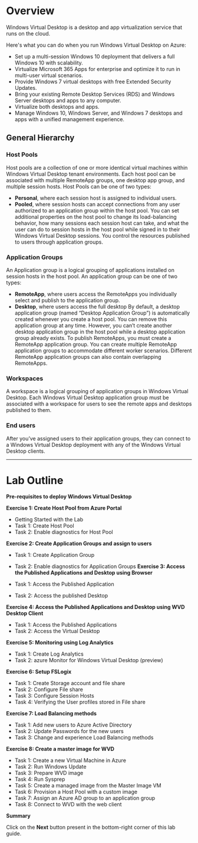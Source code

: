# **Overview** 
   
Windows Virtual Desktop is a desktop and app virtualization service that runs on the cloud.

Here's what you can do when you run Windows Virtual Desktop on Azure:

   - Set up a multi-session Windows 10 deployment that delivers a full Windows 10 with scalability.
   - Virtualize Microsoft 365 Apps for enterprise and optimize it to run in multi-user virtual scenarios.
   - Provide Windows 7 virtual desktops with free Extended Security Updates.
   - Bring your existing Remote Desktop Services (RDS) and Windows Server desktops and apps to any computer.
   - Virtualize both desktops and apps.
   - Manage Windows 10, Windows Server, and Windows 7 desktops and apps with a unified management experience.

## **General Hierarchy**

### **Host Pools**

Host pools are a collection of one or more identical virtual machines within Windows Virtual Desktop tenant environments. Each host pool can be associated with multiple RemoteApp groups, one desktop app group, and multiple session hosts. Host Pools can be one of two types: 

   - **Personal**, where each session host is assigned to individual users. 
   - **Pooled**, where session hosts can accept connections from any user authorized to an application group within the host pool. You can set additional properties on the host pool to change its load-balancing behavior, how many sessions each session host can take, and what the user can do to session hosts in the host pool while signed in to their Windows Virtual Desktop sessions. You control the resources published to users through application groups. 


### **Application Groups**

An Application group is a logical grouping of applications installed on session hosts in the host pool. An application group can be one of two types: 

   - **RemoteApp**, where users access the RemoteApps you individually select and publish to the application group. 
   - **Desktop**, where users access the full desktop By default, a desktop application group (named “Desktop Application Group”) is automatically created whenever you create a host pool. You can remove this application group at any time. However, you can’t create another desktop application group in the host pool while a desktop application group already exists. To publish RemoteApps, you must create a RemoteApp application group. You can create multiple RemoteApp application groups to accommodate different worker scenarios. Different RemoteApp application groups can also contain overlapping RemoteApps. 


### **Workspaces** 

A workspace is a logical grouping of application groups in Windows Virtual Desktop. Each Windows Virtual Desktop application group must be associated with a workspace for users to see the remote apps and desktops published to them. 

### **End users**

After you’ve assigned users to their application groups, they can connect to a Windows Virtual Desktop deployment with any of the Windows Virtual Desktop clients. 

________________________


# Lab Outline

**Pre-requisites to deploy Windows Virtual Desktop**

**Exercise 1: Create Host Pool from Azure Portal**

- Getting Started with the Lab
- Task 1: Create Host Pool
- Task 2: Enable diagnostics for Host Pool    

**Exercise 2: Create Application Groups and assign to users**

- Task 1: Create Application Group
- Task 2: Enable diagnostics for Application Groups
**Exercise 3: Access the Published Applications and Desktop using Browser**

- Task 1: Access the Published Application
- Task 2: Access the published Desktop
    
**Exercise 4: Access the Published Applications and Desktop using WVD Desktop Client**
    
- Task 1: Access the Published Applications
- Task 2: Access the Virtual Desktop
    

**Exercise 5: Monitoring using Log Analytics**
    
- Task 1: Create Log Analytics
- Task 2: azure Monitor for Windows Virtual Desktop (preview)

**Exercise 6: Setup FSLogix**

- Task 1: Create Storage account and file share
- Task 2: Configure File share
- Task 3: Configure Session Hosts
- Task 4: Verifying the User profiles stored in File share
    
**Exercise 7: Load Balancing methods**
    
- Task 1: Add new users to Azure Active Directory
- Task 2: Update Passwords for the new users
- Task 3: Change and experience Load Balancing methods
    
**Exercise 8: Create a master image for WVD**
    
- Task 1: Create a new Virtual Machine in Azure
- Task 2: Run Windows Update
- Task 3: Prepare WVD image
- Task 4: Run Sysprep
- Task 5: Create a managed image from the Master Image VM
- Task 6: Provision a Host Pool with a custom image
- Task 7: Assign an Azure AD group to an application group
- Task 8: Connect to WVD with the web client
    
**Summary**


Click on the **Next** button present in the bottom-right corner of this lab guide.  
